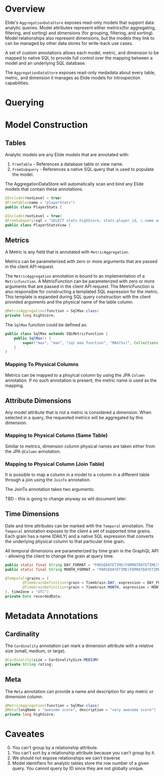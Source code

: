 # Overview

Elide's `AggregationDataStore` exposes read-only models that support data analytic queries.  Model attributes represent either metrics(for aggregating, filtering, and sorting) and dimensions (for grouping, filtering, and sorting).  Model relationships also represent dimensions, but the models they link to can be managed by other data stores for write-back use cases.

A set of custom annotations allows each model, metric, and dimension to be mapped to native SQL to provide full control over the mapping between a model and an underlying SQL database. 

The `AggregationDataStore` exposes read-only medadata about every table, metric, and dimension it manages as Elide models for introspection capabilities.  

# Querying

# Model Construction

## Tables

Analytic models are any Elide models that are annotated with:
1. `FromTable` - References a database table or view name.
2. `FromSubquery` - References a native SQL query that is used to populate the model.

The AggregationDataStore will automatically scan and bind any Elide models that contain these annotations.

```java
@Include(rootLevel = true)
@FromTable(name = "playerStats")
public class PlayerStats {
```

```java
@Include(rootLevel = true)
@FromSubquery(sql = "SELECT stats.highScore, stats.player_id, c.name as countryName FROM playerStats AS stats LEFT JOIN countries AS c ON stats.country_id = c.id WHERE stats.overallRating = 'Great'")
public class PlayerStatsView {
```

## Metrics
A Metric is any field that is annotated with `MetricAggregation`.  

Metrics can be parameterized with zero or more arguments that are passed in the client API request.

The `MetricAggregation` annotation is bound to an implementation of a `MetricFunction`.  A MetricFunction can be parameterized with
zero or more arguments that are passed in the client API request.  The MetricFunction is also responsible for constructing a templated SQL expression for the metric.  This template is expanded during SQL query construction with the client provided arguments and the physical name of the table column.

```java
@MetricAggregation(function = SqlMax.class)
private long highScore;
```

The `SqlMax` function could be defined as:

```java
public class SqlMax extends SQLMetricFunction {
    public SqlMax() {
        super("max", "max", "sql max function", "MAX(%s)", Collections.emptySet());
    }
}
```
### Mapping To Physical Columns

Metrics can be mapped to a phsyical column by using the JPA `Column` annotation.  If no such annotation is present, the metric name is used as the mapping.

## Attribute Dimensions

Any model attribute that is not a metric is considered a dimension.  When selected in a query, the requested metrics will be aggregated by this dimension.

### Mapping to Physical Column (Same Table)

Similar to metrics, dimension column physical names are taken either from the JPA `@Column` annotation.

### Mapping to Physical Column (Join Table)

It is possible to map a column in a model to a column in a different table through a join using the `JoinTo` annotation.

The JoinTo annotation takes two arguments:

TBD - this is going to change anyway so will document later.

## Time Dimensions

Date and time attributes can be marked with the `Temporal` annotation.  The `Temporal` annotation exposes to the client a set of supported time grains.  Each grain has a name (DAILY) and a native SQL expression that converts the underlying physical column to that particular time grain.

All temporal dimensions are parameterized by time grain in the GraphQL API - allowing the client to change the grain at query time.

```java
public static final String DAY_FORMAT = "PARSEDATETIME(FORMATDATETIME(%s, 'yyyy-MM-dd'), 'yyyy-MM-dd')";
public static final String MONTH_FORMAT = "PARSEDATETIME(FORMATDATETIME(%s, 'yyyy-MM-01'), 'yyyy-MM-dd')";

@Temporal(grains = {
        @TimeGrainDefinition(grain = TimeGrain.DAY, expression = DAY_FORMAT),
        @TimeGrainDefinition(grain = TimeGrain.MONTH, expression = MONTH_FORMAT)
}, timeZone = "UTC")
private Date recordedData;
```

# Metadata Annotations

## Cardinality

The `Cardinality` annotation can mark a dimension attribute with a relative size (small, medium, or large).

```java
@Cardinality(size = CardinalitySize.MEDIUM)
private String rating;
```

## Meta

The `Meta` annotation can provide a name and description for any metric or dimension column.

```java
@MetricAggregation(function = SqlMax.class)
@Meta(longName = "awesome score", description = "very awesome score")
private long highScore;
```

# Caveates

0. You can't group by a relationship attribute.
1. You can't sort by a relationship attribute because you can't group by it.
2. We should not expose relationships we can't traverse 
3. Model identifiers for analytic tables store the row number of a given query.  You cannot query by ID since they are not globally unique.
